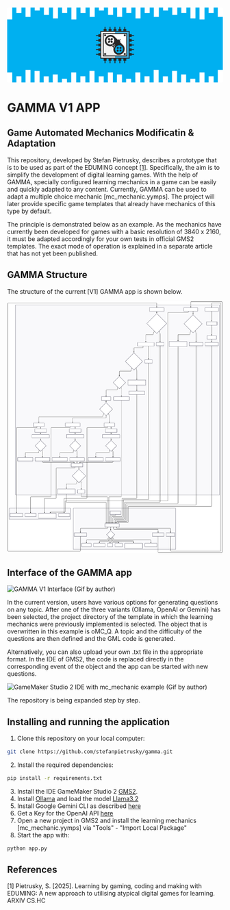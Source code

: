 ![](images/GAMMA_Logo.png)

# GAMMA V1 APP
## Game Automated Mechanics Modificatin & Adaptation

This repository, developed by Stefan Pietrusky, describes a prototype that is to be used as part of the EDUMING concept [[1]](https://arxiv.org/abs/2504.13878). Specifically, the aim is to simplify the development of digital learning games. With the help of GAMMA, specially configured learning mechanics in a game can be easily and quickly adapted to any content. Currently, GAMMA can be used to adapt a multiple choice mechanic [mc_mechanic.yymps]. The project will later provide specific game templates that already have mechanics of this type by default. 

The principle is demonstrated below as an example. As the mechanics have currently been developed for games with a basic resolution of 3840 x 2160, it must be adapted accordingly for your own tests in official GMS2 templates. The exact mode of operation is explained in a separate article that has not yet been published.

## GAMMA Structure
The structure of the current [V1] GAMMA app is shown below. 

![GAMMA V1 Structure and mode of operation (SVG created with Mermaid)](images/GAMMAV1.svg)

## Interface of the GAMMA app

![GAMMA V1 Interface (Gif by author)](images/GAMMAV1.gif)

In the current version, users have various options for generating questions on any topic. After one of the three variants (Ollama, OpenAI or Gemini) has been selected, the project directory of the template in which the learning mechanics were previously implemented is selected. The object that is overwritten in this example is oMC_Q. A topic and the difficulty of the questions are then defined and the GML code is generated. 

Alternatively, you can also upload your own .txt file in the appropriate format. In the IDE of GMS2, the code is replaced directly in the corresponding event of the object and the app can be started with new questions.

![GameMaker Studio 2 IDE with mc_mechanic example (Gif by author)](images/GMS2_IDE.gif)

The repository is being expanded step by step.

## Installing and running the application 
1. Clone this repository on your local computer: 
```bash 
git clone https://github.com/stefanpietrusky/gamma.git
```
2. Install the required dependencies:
```bash 
pip install -r requirements.txt
```
3. Install the IDE GameMaker Studio 2 [GMS2](https://gamemaker.io/de).
4. Install [Ollama](https://ollama.com/) and load the model [Llama3.2](https://ollama.com/library/llama3.2)
5. Install Google Gemini CLI as described [here](https://github.com/google-gemini/gemini-cli)
6. Get a Key for the OpenAI API [here](https://platform.openai.com/docs/overview)
7. Open a new project in GMS2 and install the learning mechanics [mc_mechanic.yymps] via "Tools" - "Import Local Package"
8. Start the app with:
```bash 
python app.py
```

## References
[1] Pietrusky, S. [2025]. Learning by gaming, coding and making with EDUMING: A new approach to utilising atypical digital games for learning. ARXIV CS.HC
